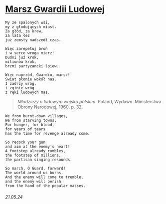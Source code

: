 # [Marsz Gwardii Ludowej](https://open.spotify.com/track/2hsVl7Y2cnFTynceZtAxxY)
```
My ze spalonych wsi,
my z głodujących miast.
Za głód, za krew, 
za lata łez
już zemsty nadszedł czas.

Więc zarepetuj broń
i w serce wroga mierz!
Dudni już krok,
milionów krok,
brzmi partyzancki śpiew.

Więc naprzód, Gwardio, marsz!
Świat płonie wokół nas.
I zadrży wróg,
i zginie wróg
z ręki ludowych mas.
```
> *Młodzieży o ludowym wojsku polskim.* Poland, Wydawn. Ministerstwa Obrony Narodowej, 1960. p. 32.
```
We from burnt-down villages,
We from starving towns.
For hunger, for blood,
for years of tears
has the time for revenge already come.

So recock your gun
and aim at the enemy's heart!
A footstep already rumbles,
the footstep of millions,
the partisan singing resounds.

So march, O Guard, forward!
The world around us burns.
And the enemy will come to tremble,
and the enemy will perish
from the hand of the popular masses.
```
###### 21.05.24
